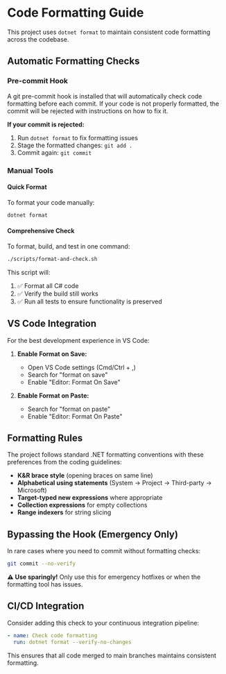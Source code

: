 # Code Formatting Guide

This project uses `dotnet format` to maintain consistent code formatting across the codebase.

## Automatic Formatting Checks

### Pre-commit Hook
A git pre-commit hook is installed that will automatically check code formatting before each commit. If your code is not properly formatted, the commit will be rejected with instructions on how to fix it.

**If your commit is rejected:**
1. Run `dotnet format` to fix formatting issues
2. Stage the formatted changes: `git add .`
3. Commit again: `git commit`

### Manual Tools

#### Quick Format
To format your code manually:
```bash
dotnet format
```

#### Comprehensive Check
To format, build, and test in one command:
```bash
./scripts/format-and-check.sh
```

This script will:
1. ✅ Format all C# code
2. ✅ Verify the build still works
3. ✅ Run all tests to ensure functionality is preserved

## VS Code Integration

For the best development experience in VS Code:

1. **Enable Format on Save:**
   - Open VS Code settings (Cmd/Ctrl + ,)
   - Search for "format on save"
   - Enable "Editor: Format On Save"

2. **Enable Format on Paste:**
   - Search for "format on paste"
   - Enable "Editor: Format On Paste"

## Formatting Rules

The project follows standard .NET formatting conventions with these preferences from the coding guidelines:

- **K&R brace style** (opening braces on same line)
- **Alphabetical using statements** (System → Project → Third-party → Microsoft)
- **Target-typed new expressions** where appropriate
- **Collection expressions** for empty collections
- **Range indexers** for string slicing

## Bypassing the Hook (Emergency Only)

In rare cases where you need to commit without formatting checks:
```bash
git commit --no-verify
```

**⚠️ Use sparingly!** Only use this for emergency hotfixes or when the formatting tool has issues.

## CI/CD Integration

Consider adding this check to your continuous integration pipeline:
```yaml
- name: Check code formatting
  run: dotnet format --verify-no-changes
```

This ensures that all code merged to main branches maintains consistent formatting.
